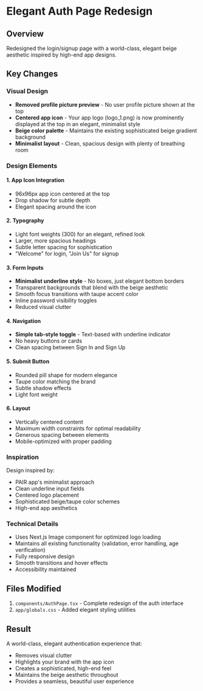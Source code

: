 # Elegant Auth Page Redesign

## Overview
Redesigned the login/signup page with a world-class, elegant beige aesthetic inspired by high-end app designs.

## Key Changes

### Visual Design
- **Removed profile picture preview** - No user profile picture shown at the top
- **Centered app icon** - Your app logo (logo_1.png) is now prominently displayed at the top in an elegant, minimalist style
- **Beige color palette** - Maintains the existing sophisticated beige gradient background
- **Minimalist layout** - Clean, spacious design with plenty of breathing room

### Design Elements

#### 1. App Icon Integration
- 96x96px app icon centered at the top
- Drop shadow for subtle depth
- Elegant spacing around the icon

#### 2. Typography
- Light font weights (300) for an elegant, refined look
- Larger, more spacious headings
- Subtle letter spacing for sophistication
- "Welcome" for login, "Join Us" for signup

#### 3. Form Inputs
- **Minimalist underline style** - No boxes, just elegant bottom borders
- Transparent backgrounds that blend with the beige aesthetic
- Smooth focus transitions with taupe accent color
- Inline password visibility toggles
- Reduced visual clutter

#### 4. Navigation
- **Simple tab-style toggle** - Text-based with underline indicator
- No heavy buttons or cards
- Clean spacing between Sign In and Sign Up

#### 5. Submit Button
- Rounded pill shape for modern elegance
- Taupe color matching the brand
- Subtle shadow effects
- Light font weight

#### 6. Layout
- Vertically centered content
- Maximum width constraints for optimal readability
- Generous spacing between elements
- Mobile-optimized with proper padding

### Inspiration
Design inspired by:
- PAIR app's minimalist approach
- Clean underline input fields
- Centered logo placement
- Sophisticated beige/taupe color schemes
- High-end app aesthetics

### Technical Details
- Uses Next.js Image component for optimized logo loading
- Maintains all existing functionality (validation, error handling, age verification)
- Fully responsive design
- Smooth transitions and hover effects
- Accessibility maintained

## Files Modified
1. `components/AuthPage.tsx` - Complete redesign of the auth interface
2. `app/globals.css` - Added elegant styling utilities

## Result
A world-class, elegant authentication experience that:
- Removes visual clutter
- Highlights your brand with the app icon
- Creates a sophisticated, high-end feel
- Maintains the beige aesthetic throughout
- Provides a seamless, beautiful user experience
